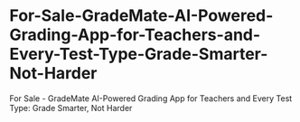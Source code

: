 # For-Sale-GradeMate-AI-Powered-Grading-App-for-Teachers-and-Every-Test-Type-Grade-Smarter-Not-Harder
For Sale - GradeMate AI-Powered Grading App for Teachers and Every Test Type: Grade Smarter, Not Harder
